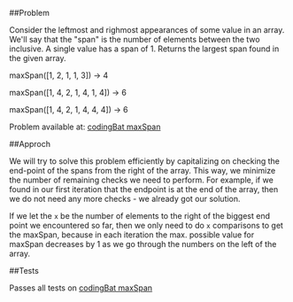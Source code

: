 ##Problem

Consider the leftmost and righmost appearances of some value in an array. We'll say that the "span" is the number of elements between the two inclusive. A single value has a span of 1. Returns the largest span found in the given array.

maxSpan([1, 2, 1, 1, 3]) → 4

maxSpan([1, 4, 2, 1, 4, 1, 4]) → 6

maxSpan([1, 4, 2, 1, 4, 4, 4]) → 6

Problem available at: [codingBat maxSpan](http://codingbat.com/prob/p189576)

##Approch

We will try to solve this problem efficiently by capitalizing on checking the end-point of the spans from the right of the array. This way, we minimize the number of remaining checks we need to perform. For example, if we found in our first iteration that the endpoint is at the end of the array, then we do not need any more checks - we already got our solution.

If we let the `x` be the number of elements to the right of the biggest end point we encountered so far, then we only need to do `x` comparisons to get the maxSpan, because in each iteration the max. possible value for maxSpan decreases by 1 as we go through the numbers on the left of the array.

##Tests

Passes all tests on [codingBat maxSpan](http://codingbat.com/prob/p189576)